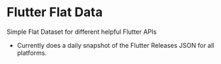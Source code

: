 # Flutter Flat Data

Simple Flat Dataset for different helpful Flutter APIs

- Currently does a daily snapshot of the Flutter Releases JSON for all platforms.
